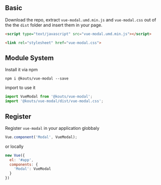 ## Basic

Download the repo, extract ```vue-modal.umd.min.js``` and ```vue-modal.css``` out of the the ```dist``` folder
and insert them in your page.

``` html
<script type="text/javascript" src="vue-modal.umd.min.js"></script>
```

``` html
<link rel="stylesheet" href="vue-modal.css">
```

## Module System

Install it via npm
```
npm i @kouts/vue-modal --save
```
import to use it
``` js
import VueModal from '@kouts/vue-modal';
import '@kouts/vue-modal/dist/vue-modal.css';
```

## Register
Register ```vue-modal``` in your application globbaly
``` js
Vue.component('Modal', VueModal);
```
or locally
``` js
new Vue({
  el: '#app',
  components: {
    'Modal': VueModal
  }
})
```